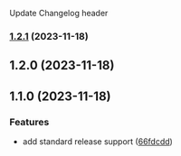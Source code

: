 Update Changelog header
### [1.2.1](https://github.com/adazol123/lab-cloud-run/compare/v1.2.0...v1.2.1) (2023-11-18)

## 1.2.0 (2023-11-18)

## 1.1.0 (2023-11-18)


### Features

* add standard release support ([66fdcdd](https://github.com/adazol123/lab-cloud-run/commit/66fdcdd1cd417eec1fbf799b4baff8a11798982d))
